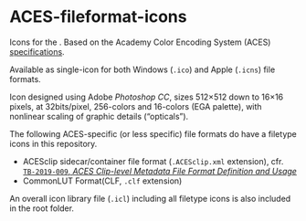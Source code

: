 # ACES-fileformat-icons
Icons for the 
.
Based on the Academy Color Encoding System (ACES) [specifications](https://github.com/ampas/).

Available as single-icon for both Windows (`.ico`) and Apple (`.icns`) file formats.

Icon designed using Adobe _Photoshop CC_, sizes 512×512 down to 16×16 pixels, at 32bits/pixel, 256-colors and 16-colors (EGA palette), with nonlinear scaling of graphic details (“opticals”).

The following ACES-specific (or less specific) file formats do have a filetype icons in this repository.
 * ACESclip sidecar/container file format (`.ACESclip.xml` extension), cfr. [`TB-2019-009`, _ACES Clip-level Metadata File Format Definition and Usage_](http://j.mp/TB-2014-009])
 * CommonLUT Format(CLF, `.clf` extension)
 
 An overall icon library file (`.icl`) including all filetype icons is also included in the root folder.
